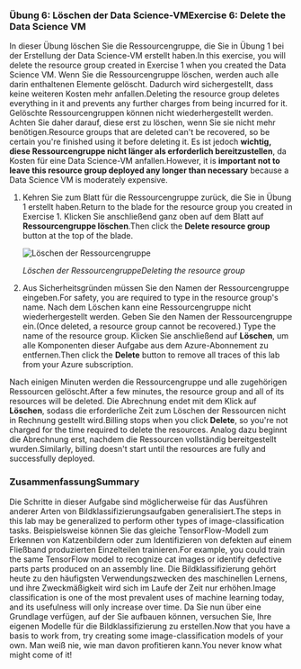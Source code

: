 ### <a name="exercise-6-delete-the-data-science-vm"></a><span data-ttu-id="1bbb6-101">Übung 6: Löschen der Data Science-VM</span><span class="sxs-lookup"><span data-stu-id="1bbb6-101">Exercise 6: Delete the Data Science VM</span></span>

<span data-ttu-id="1bbb6-102">In dieser Übung löschen Sie die Ressourcengruppe, die Sie in Übung 1 bei der Erstellung der Data Science-VM erstellt haben.</span><span class="sxs-lookup"><span data-stu-id="1bbb6-102">In this exercise, you will delete the resource group created in Exercise 1 when you created the Data Science VM.</span></span> <span data-ttu-id="1bbb6-103">Wenn Sie die Ressourcengruppe löschen, werden auch alle darin enthaltenen Elemente gelöscht. Dadurch wird sichergestellt, dass keine weiteren Kosten mehr anfallen.</span><span class="sxs-lookup"><span data-stu-id="1bbb6-103">Deleting the resource group deletes everything in it and prevents any further charges from being incurred for it.</span></span> <span data-ttu-id="1bbb6-104">Gelöschte Ressourcengruppen können nicht wiederhergestellt werden. Achten Sie daher darauf, diese erst zu löschen, wenn Sie sie nicht mehr benötigen.</span><span class="sxs-lookup"><span data-stu-id="1bbb6-104">Resource groups that are deleted can't be recovered, so be certain you're finished using it before deleting it.</span></span> <span data-ttu-id="1bbb6-105">Es ist jedoch **wichtig, diese Ressourcengruppe nicht länger als erforderlich bereitzustellen**, da Kosten für eine Data Science-VM anfallen.</span><span class="sxs-lookup"><span data-stu-id="1bbb6-105">However, it is **important not to leave this resource group deployed any longer than necessary** because a Data Science VM is moderately expensive.</span></span>

1. <span data-ttu-id="1bbb6-106">Kehren Sie zum Blatt für die Ressourcengruppe zurück, die Sie in Übung 1 erstellt haben.</span><span class="sxs-lookup"><span data-stu-id="1bbb6-106">Return to the blade for the resource group you created in Exercise 1.</span></span> <span data-ttu-id="1bbb6-107">Klicken Sie anschließend ganz oben auf dem Blatt auf **Ressourcengruppe löschen**.</span><span class="sxs-lookup"><span data-stu-id="1bbb6-107">Then click the **Delete resource group** button at the top of the blade.</span></span>

    ![Löschen der Ressourcengruppe](../images/delete-resource-group.png)

    <span data-ttu-id="1bbb6-109">_Löschen der Ressourcengruppe_</span><span class="sxs-lookup"><span data-stu-id="1bbb6-109">_Deleting the resource group_</span></span>

1. <span data-ttu-id="1bbb6-110">Aus Sicherheitsgründen müssen Sie den Namen der Ressourcengruppe eingeben.</span><span class="sxs-lookup"><span data-stu-id="1bbb6-110">For safety, you are required to type in the resource group's name.</span></span> <span data-ttu-id="1bbb6-111">Nach dem Löschen kann eine Ressourcengruppe nicht wiederhergestellt werden. Geben Sie den Namen der Ressourcengruppe ein.</span><span class="sxs-lookup"><span data-stu-id="1bbb6-111">(Once deleted, a resource group cannot be recovered.) Type the name of the resource group.</span></span> <span data-ttu-id="1bbb6-112">Klicken Sie anschließend auf **Löschen**, um alle Komponenten dieser Aufgabe aus dem Azure-Abonnement zu entfernen.</span><span class="sxs-lookup"><span data-stu-id="1bbb6-112">Then click the **Delete** button to remove all traces of this lab from your Azure subscription.</span></span>

<span data-ttu-id="1bbb6-113">Nach einigen Minuten werden die Ressourcengruppe und alle zugehörigen Ressourcen gelöscht.</span><span class="sxs-lookup"><span data-stu-id="1bbb6-113">After a few minutes, the resource group and all of its resources will be deleted.</span></span> <span data-ttu-id="1bbb6-114">Die Abrechnung endet mit dem Klick auf **Löschen**, sodass die erforderliche Zeit zum Löschen der Ressourcen nicht in Rechnung gestellt wird.</span><span class="sxs-lookup"><span data-stu-id="1bbb6-114">Billing stops when you click **Delete**, so you're not charged for the time required to delete the resources.</span></span> <span data-ttu-id="1bbb6-115">Analog dazu beginnt die Abrechnung erst, nachdem die Ressourcen vollständig bereitgestellt wurden.</span><span class="sxs-lookup"><span data-stu-id="1bbb6-115">Similarly, billing doesn't start until the resources are fully and successfully deployed.</span></span>

### <a name="summary"></a><span data-ttu-id="1bbb6-116">Zusammenfassung</span><span class="sxs-lookup"><span data-stu-id="1bbb6-116">Summary</span></span>

<span data-ttu-id="1bbb6-117">Die Schritte in dieser Aufgabe sind möglicherweise für das Ausführen anderer Arten von Bildklassifizierungsaufgaben generalisiert.</span><span class="sxs-lookup"><span data-stu-id="1bbb6-117">The steps in this lab may be generalized to perform other types of image-classification tasks.</span></span> <span data-ttu-id="1bbb6-118">Beispielsweise können Sie das gleiche TensorFlow-Modell zum Erkennen von Katzenbildern oder zum Identifizieren von defekten auf einem Fließband produzierten Einzelteilen trainieren.</span><span class="sxs-lookup"><span data-stu-id="1bbb6-118">For example, you could train the same TensorFlow model to recognize cat images or identify defective parts parts produced on an assembly line.</span></span> <span data-ttu-id="1bbb6-119">Die Bildklassifizierung gehört heute zu den häufigsten Verwendungszwecken des maschinellen Lernens, und ihre Zweckmäßigkeit wird sich im Laufe der Zeit nur erhöhen.</span><span class="sxs-lookup"><span data-stu-id="1bbb6-119">Image classification is one of the most prevalent uses of machine learning today, and its usefulness will only increase over time.</span></span> <span data-ttu-id="1bbb6-120">Da Sie nun über eine Grundlage verfügen, auf der Sie aufbauen können, versuchen Sie, Ihre eigenen Modelle für die Bildklassifizierung zu erstellen.</span><span class="sxs-lookup"><span data-stu-id="1bbb6-120">Now that you have a basis to work from, try creating some image-classification models of your own.</span></span> <span data-ttu-id="1bbb6-121">Man weiß nie, wie man davon profitieren kann.</span><span class="sxs-lookup"><span data-stu-id="1bbb6-121">You never know what might come of it!</span></span>